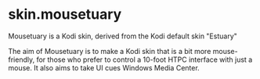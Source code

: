 # skin.mousetuary
Mousetuary is a Kodi skin, derived from the Kodi default skin "Estuary"

The aim of Mousetuary is to make a Kodi skin that is a bit more mouse-friendly, for those who prefer to control a 10-foot HTPC interface with just a mouse.
It also aims to take UI cues Windows Media Center.
